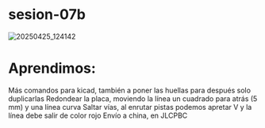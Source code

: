 # sesion-07b

![20250425_124142](https://github.com/user-attachments/assets/c4ba5843-a153-4c02-935d-726ea694ca2f)

# Aprendimos:
Más comandos para kicad, también a poner las huellas para después solo duplicarlas
Redondear la placa, moviendo la línea un cuadrado para atrás (5 mm) y una línea curva
Saltar vías, al enrutar pistas podemos apretar V y la línea debe salir de color rojo
Envío a china, en JLCPBC
